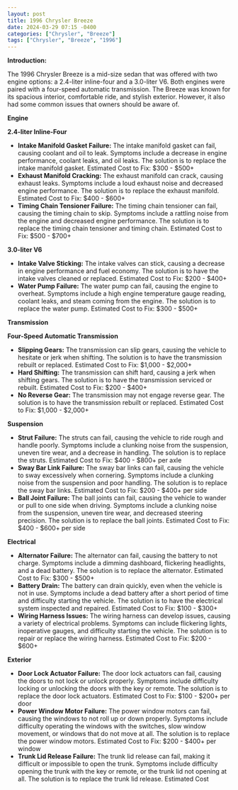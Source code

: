 ```yaml
---
layout: post
title: 1996 Chrysler Breeze
date: 2024-03-29 07:15 -0400
categories: ["Chrysler", "Breeze"]
tags: ["Chrysler", "Breeze", "1996"]
---
```

**Introduction:**

The 1996 Chrysler Breeze is a mid-size sedan that was offered with two engine options: a 2.4-liter inline-four and a 3.0-liter V6. Both engines were paired with a four-speed automatic transmission. The Breeze was known for its spacious interior, comfortable ride, and stylish exterior. However, it also had some common issues that owners should be aware of.

**Engine**

**2.4-liter Inline-Four**

* **Intake Manifold Gasket Failure:** The intake manifold gasket can fail, causing coolant and oil to leak. Symptoms include a decrease in engine performance, coolant leaks, and oil leaks. The solution is to replace the intake manifold gasket. Estimated Cost to Fix: $300 - $500+
* **Exhaust Manifold Cracking:** The exhaust manifold can crack, causing exhaust leaks. Symptoms include a loud exhaust noise and decreased engine performance. The solution is to replace the exhaust manifold. Estimated Cost to Fix: $400 - $600+
* **Timing Chain Tensioner Failure:** The timing chain tensioner can fail, causing the timing chain to skip. Symptoms include a rattling noise from the engine and decreased engine performance. The solution is to replace the timing chain tensioner and timing chain. Estimated Cost to Fix: $500 - $700+

**3.0-liter V6**

* **Intake Valve Sticking:** The intake valves can stick, causing a decrease in engine performance and fuel economy. The solution is to have the intake valves cleaned or replaced. Estimated Cost to Fix: $200 - $400+
* **Water Pump Failure:** The water pump can fail, causing the engine to overheat. Symptoms include a high engine temperature gauge reading, coolant leaks, and steam coming from the engine. The solution is to replace the water pump. Estimated Cost to Fix: $300 - $500+

**Transmission**

**Four-Speed Automatic Transmission**

* **Slipping Gears:** The transmission can slip gears, causing the vehicle to hesitate or jerk when shifting. The solution is to have the transmission rebuilt or replaced. Estimated Cost to Fix: $1,000 - $2,000+
* **Hard Shifting:** The transmission can shift hard, causing a jerk when shifting gears. The solution is to have the transmission serviced or rebuilt. Estimated Cost to Fix: $200 - $400+
* **No Reverse Gear:** The transmission may not engage reverse gear. The solution is to have the transmission rebuilt or replaced. Estimated Cost to Fix: $1,000 - $2,000+

**Suspension**

* **Strut Failure:** The struts can fail, causing the vehicle to ride rough and handle poorly. Symptoms include a clunking noise from the suspension, uneven tire wear, and a decrease in handling. The solution is to replace the struts. Estimated Cost to Fix: $400 - $800+ per axle
* **Sway Bar Link Failure:** The sway bar links can fail, causing the vehicle to sway excessively when cornering. Symptoms include a clunking noise from the suspension and poor handling. The solution is to replace the sway bar links. Estimated Cost to Fix: $200 - $400+ per side
* **Ball Joint Failure:** The ball joints can fail, causing the vehicle to wander or pull to one side when driving. Symptoms include a clunking noise from the suspension, uneven tire wear, and decreased steering precision. The solution is to replace the ball joints. Estimated Cost to Fix: $400 - $600+ per side

**Electrical**

* **Alternator Failure:** The alternator can fail, causing the battery to not charge. Symptoms include a dimming dashboard, flickering headlights, and a dead battery. The solution is to replace the alternator. Estimated Cost to Fix: $300 - $500+
* **Battery Drain:** The battery can drain quickly, even when the vehicle is not in use. Symptoms include a dead battery after a short period of time and difficulty starting the vehicle. The solution is to have the electrical system inspected and repaired. Estimated Cost to Fix: $100 - $300+
* **Wiring Harness Issues:** The wiring harness can develop issues, causing a variety of electrical problems. Symptoms can include flickering lights, inoperative gauges, and difficulty starting the vehicle. The solution is to repair or replace the wiring harness. Estimated Cost to Fix: $200 - $600+

**Exterior**

* **Door Lock Actuator Failure:** The door lock actuators can fail, causing the doors to not lock or unlock properly. Symptoms include difficulty locking or unlocking the doors with the key or remote. The solution is to replace the door lock actuators. Estimated Cost to Fix: $100 - $200+ per door
* **Power Window Motor Failure:** The power window motors can fail, causing the windows to not roll up or down properly. Symptoms include difficulty operating the windows with the switches, slow window movement, or windows that do not move at all. The solution is to replace the power window motors. Estimated Cost to Fix: $200 - $400+ per window
* **Trunk Lid Release Failure:** The trunk lid release can fail, making it difficult or impossible to open the trunk. Symptoms include difficulty opening the trunk with the key or remote, or the trunk lid not opening at all. The solution is to replace the trunk lid release. Estimated Cost
